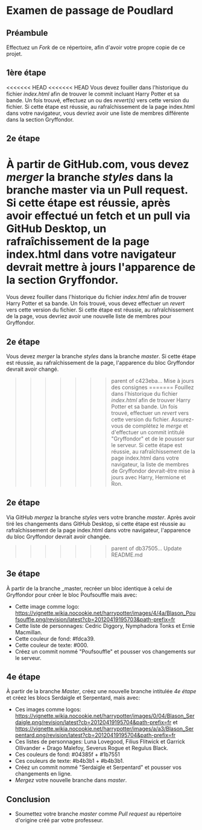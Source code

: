# Examen de passage de Poudlard

## Préambule
Effectuez un _Fork_ de ce répertoire, afin d'avoir votre propre copie de ce projet.

## 1ère étape
<<<<<<< HEAD
<<<<<<< HEAD
Vous devez fouiller dans l'historique du fichier _index.html_ afin de trouver le commit incluant Harry Potter et sa bande. Un fois trouvé, effectuez un ou des _revert(s)_ vers cette version du fichier. Si cette étape est réussie, au rafraîchissement de la page index.html dans votre navigateur, vous devriez avoir une liste de membres différente dans la section Gryffondor.

## 2e étape
À partir de GitHub.com, vous devez _merger_ la branche _styles_ dans la branche master via un Pull request. Si cette étape est réussie, après avoir effectué un fetch et un pull via GitHub Desktop, un rafraîchissement de la page index.html dans votre navigateur devrait mettre à jours l'apparence de la section Gryffondor.
=======
Vous devez fouiller dans l'historique du fichier _index.html_ afin de trouver Harry Potter et sa bande. Un fois trouvé, vous devez effectuer un _revert_ vers cette version du fichier. Si cette étape est réussie, au rafraîchissement de la page, vous devriez avoir une nouvelle liste de membres pour Gryffondor.

## 2e étape
Vous devez _merger_ la branche _styles_ dans la branche _master_. Si cette étape est réussie, au rafraîchissement de la page, l'apparence du bloc Gryffondor devrait avoir changé.
>>>>>>> parent of c423eba... Mise à jours des consignes
=======
Fouillez dans l'historique du fichier _index.html_ afin de trouver Harry Potter et sa bande. Un fois trouvé, effectuer un _revert_ vers cette version du fichier. Assurez-vous de complétez le _merge_ et d'effectuer un commit intitulé "Gryffondor" et de le pousser sur le serveur. Si cette étape est réussie, au rafraîchissement de la page index.html dans votre navigateur, la liste de membres de Gryffondor devrait-être mise à jours avec Harry, Hermione et Ron.

## 2e étape
Via GitHub _mergez_ la branche _styles_ vers votre branche _master_. Après avoir tiré les changements dans GitHub Desktop, si cette étape est réussie au rafraîchissement de la page index.html dans votre navigateur, l'apparence du bloc Gryffondor devrait avoir changée.
>>>>>>> parent of db37505... Update README.md

## 3e étape
À partir de la branche _master, recréer un bloc identique à celui de Gryffondor pour créer le bloc Poufsouffle mais avec:
- Cette image comme logo: https://vignette.wikia.nocookie.net/harrypotter/images/4/4a/Blason_Poufsouffle.png/revision/latest?cb=20120419195703&path-prefix=fr
- Cette liste de personnages: Cedric Diggory, Nymphadora Tonks et Ernie Macmillan.
- Cette couleur de fond: #fdca39.
- Cette couleur de texte: #000.
- Créez un commit nommé "Poufsouffle" et pousser vos changements sur le serveur.

## 4e étape
À partir de la branche _Master_, créez une nouvelle branche intitulée _4e étape_ et créez les blocs Serdaigle et Serpentard, mais avec:
- Ces images comme logos: https://vignette.wikia.nocookie.net/harrypotter/images/0/04/Blason_Serdaigle.png/revision/latest?cb=20120419195704&path-prefix=fr et https://vignette.wikia.nocookie.net/harrypotter/images/a/a3/Blason_Serpentard.png/revision/latest?cb=20120419195704&path-prefix=fr
- Ces listes de personnages: Luna Lovegood, Filius Flitwick et Garrick Ollivander + Drago Malefoy, Severus Rogue et Regulus Black.
- Ces couleurs de fond: #04385f + #1b7551
- Ces couleurs de texte: #b4b3b1 + #b4b3b1.
- Créez un commit nommé "Serdaigle et Serpentard" et pousser vos changements en ligne.
- _Mergez_ votre nouvelle branche dans _master_.

## Conclusion
- Soumettez votre branche _master_ comme _Pull request_ au répertoire d'origine créé par votre professeur.

